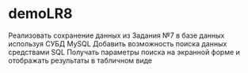 # demoLR8
Реализовать сохранение данных из Задания №7 в базе данных используя СУБД MySQL
Добавить возможность поиска данных средствами SQL
Получать параметры поиска  на экранной форме и отображать результаты в табличном виде
